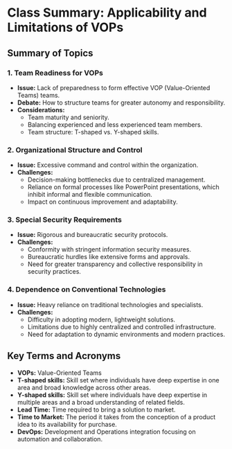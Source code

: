 # Class Summary: Applicability and Limitations of VOPs

## Summary of Topics

### 1. Team Readiness for VOPs
- **Issue:** Lack of preparedness to form effective VOP (Value-Oriented Teams) teams.
- **Debate:** How to structure teams for greater autonomy and responsibility.
- **Considerations:**
  - Team maturity and seniority.
  - Balancing experienced and less experienced team members.
  - Team structure: T-shaped vs. Y-shaped skills.

### 2. Organizational Structure and Control
- **Issue:** Excessive command and control within the organization.
- **Challenges:**
  - Decision-making bottlenecks due to centralized management.
  - Reliance on formal processes like PowerPoint presentations, which inhibit informal and flexible communication.
  - Impact on continuous improvement and adaptability.

### 3. Special Security Requirements
- **Issue:** Rigorous and bureaucratic security protocols.
- **Challenges:**
  - Conformity with stringent information security measures.
  - Bureaucratic hurdles like extensive forms and approvals.
  - Need for greater transparency and collective responsibility in security practices.

### 4. Dependence on Conventional Technologies
- **Issue:** Heavy reliance on traditional technologies and specialists.
- **Challenges:**
  - Difficulty in adopting modern, lightweight solutions.
  - Limitations due to highly centralized and controlled infrastructure.
  - Need for adaptation to dynamic environments and modern practices.

## Key Terms and Acronyms

- **VOPs:** Value-Oriented Teams
- **T-shaped skills:** Skill set where individuals have deep expertise in one area and broad knowledge across other areas.
- **Y-shaped skills:** Skill set where individuals have deep expertise in multiple areas and a broad understanding of related fields.
- **Lead Time:** Time required to bring a solution to market.
- **Time to Market:** The period it takes from the conception of a product idea to its availability for purchase.
- **DevOps:** Development and Operations integration focusing on automation and collaboration.
